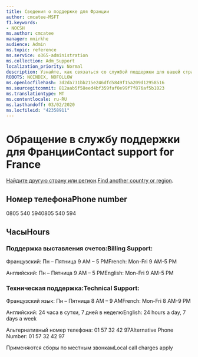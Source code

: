 ```yaml
---
title: Сведения о поддержке для Франции
author: cmcatee-MSFT
f1.keywords:
- NOCSH
ms.author: cmcatee
manager: mnirkhe
audience: Admin
ms.topic: reference
ms.service: o365-administration
ms.collection: Adm_Support
localization_priority: Normal
description: Узнайте, как связаться со службой поддержки для вашей страны или региона.
ROBOTS: NOINDEX, NOFOLLOW
ms.openlocfilehash: 3d2da731bb215e246dfd5849f15a209d12958516
ms.sourcegitcommit: 812aab5f58eed4bf359faf0e99f7f876af5b1023
ms.translationtype: MT
ms.contentlocale: ru-RU
ms.lasthandoff: 03/02/2020
ms.locfileid: "42358911"
---
```

# <a name="contact-support-for-france"></a><span data-ttu-id="7b788-103">Обращение в службу поддержки для Франции</span><span class="sxs-lookup"><span data-stu-id="7b788-103">Contact support for France</span></span>

<span data-ttu-id="7b788-104">[Найдите другую страну или регион](../contact-support-for-business-products.md).</span><span class="sxs-lookup"><span data-stu-id="7b788-104">[Find another country or region](../contact-support-for-business-products.md).</span></span>

## <a name="phone-number"></a><span data-ttu-id="7b788-105">Номер телефона</span><span class="sxs-lookup"><span data-stu-id="7b788-105">Phone number</span></span>
<span data-ttu-id="7b788-106">0805 540 594</span><span class="sxs-lookup"><span data-stu-id="7b788-106">0805 540 594</span></span>

## <a name="hours"></a><span data-ttu-id="7b788-107">Часы</span><span class="sxs-lookup"><span data-stu-id="7b788-107">Hours</span></span>
### <a name="billing-support"></a><span data-ttu-id="7b788-108">Поддержка выставления счетов:</span><span class="sxs-lookup"><span data-stu-id="7b788-108">Billing Support:</span></span>

<span data-ttu-id="7b788-109">Французский: Пн – Пятница 9 AM – 5 PM</span><span class="sxs-lookup"><span data-stu-id="7b788-109">French: Mon-Fri 9 AM-5 PM</span></span>

<span data-ttu-id="7b788-110">Английский: Пн – Пятница 9 AM – 5 PM</span><span class="sxs-lookup"><span data-stu-id="7b788-110">English: Mon-Fri 9 AM-5 PM</span></span>

### <a name="technical-support"></a><span data-ttu-id="7b788-111">Техническая поддержка:</span><span class="sxs-lookup"><span data-stu-id="7b788-111">Technical Support:</span></span>

<span data-ttu-id="7b788-112">Французский язык: Пн – Пятница 8 AM – 9 AM</span><span class="sxs-lookup"><span data-stu-id="7b788-112">French: Mon-Fri 8 AM-9 PM</span></span>

<span data-ttu-id="7b788-113">Английский: 24 часа в сутки, 7 дней в неделю</span><span class="sxs-lookup"><span data-stu-id="7b788-113">English: 24 hours a day, 7 days a week</span></span>

<span data-ttu-id="7b788-114">Альтернативный номер телефона: 01 57 32 42 97</span><span class="sxs-lookup"><span data-stu-id="7b788-114">Alternative Phone Number: 01 57 32 42 97</span></span>

<span data-ttu-id="7b788-115">Применяются сборы по местным звонкам</span><span class="sxs-lookup"><span data-stu-id="7b788-115">Local call charges apply</span></span>
